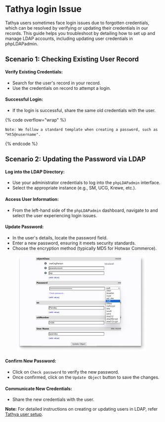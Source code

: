 # Tathya login Issue

Tathya users sometimes face login issues due to forgotten credentials, which can be resolved by verifying or updating their credentials in our records. This guide helps you troubleshoot by detailing how to set up and manage LDAP accounts, including updating user credentials in phpLDAPadmin.

## Scenario 1: Checking Existing User Record

#### Verify Existing Credentials:

* Search for the user's record in your record.
* Use the credentials on record to attempt a login.

#### Successful Login:

* If the login is successful, share the same old credentials with the user.

{% code overflow="wrap" %}
```
Note: We follow a standard template when creating a password, such as "Ht5@nusername".
```
{% endcode %}

## Scenario 2: Updating the Password via LDAP

#### Log into the LDAP Directory:

* Use your administrator credentials to log into the `phpLDAPadmin` interface.
* Select the appropriate instance (e.g., SM, UCG, Krewe, etc.).

#### Access User Information:

* From the left-hand side of the `phpLDAPadmin` dashboard, navigate to and select the user experiencing login issues.

#### Update Password:

* In the user's details, locate the password field.
* Enter a new password, ensuring it meets security standards.
* Choose the encryption method (typically MD5 for Hotwax Commerce).



<figure><img src="../.gitbook/assets/ldap (1).png" alt=""><figcaption></figcaption></figure>

#### Confirm New Password:

* Click on `Check password` to verify the new password.
* Once confirmed, click on the `Update Object` button to save the changes.

#### Communicate New Credentials:

* Share the new credentials with the user.

**Note:** For detailed instructions on creating or updating users in LDAP, refer [Tathya user setup](../tathya/userCreation/setupLDAPaccount.md).
